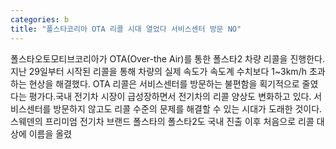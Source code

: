 ```yaml
---
categories: b
title: "폴스타코리아 OTA 리콜 시대 열었다 서비스센터 방문 NO"
---
```

폴스타오토모티브코리아가 OTA(Over-the Air)를 통한 폴스타2 차량 리콜을 진행한다. 지난 29일부터 시작된 리콜을 통해 차량의 실제 속도가 속도계 수치보다 1~3km/h 초과하는 현상을 해결했다. OTA 리콜은 서비스센터를 방문하는 불편함을 획기적으로 줄였다는 평가다.국내 전기차 시장이 급성장하면서 전기차의 리콜 양상도 변화하고 있다. 서비스센터를 방문하지 않고도 리콜 수준의 문제를 해결할 수 있는 시대가 도래한 것이다. 스웨덴의 프리미엄 전기차 브랜드 폴스타의 폴스타2도 국내 진출 이후 처음으로 리콜 대상에 이름을 올렸